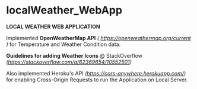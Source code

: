 # localWeather_WebApp

**LOCAL WEATHER WEB APPLICATION**

Implemented **OpenWeatherMap API** *( https://openweathermap.org/current )* for Temperature and Weather Condition data.

**Guidelines for adding Weather Icons** @ StackOverflow *(https://stackoverflow.com/a/62369654/10552501)*

Also implemented Heroku's API *(https://cors-anywhere.herokuapp.com/)* for enabling Cross-Origin Requests to run the Application on Local Server. 
